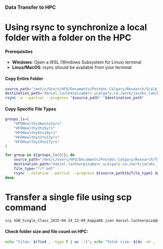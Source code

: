 ### Data Transfer to HPC

# Using rsync to synchronize a local folder with a folder on the HPC
#### Prerequisites
- **Windows**: Open a WSL (Windows Subsystem for Linux) terminal
- **Linux/MacOS**: rsync should be available from your terminal

#### Copy Entire Folder
```bash
source_path="/mnt/c/Users/HFO/Documents/Postdoc_Calgary/Research/Scalp_HFO_GoldStandard/"
destination_path="daniel.lachnerpiza@arc.ucalgary.ca:/work/jacobs_lab/EEG_Data/Scalp_HFO_GoldStandard/"
rsync -a --partial --progress "$source_path" "$destination_path"
```

#### Copy Specific File Types
```bash
groups_ls=(
    "HFOHealthy1monto2yrs" 
    "HFOHealthy3to5yrs" 
    "HFOHealthy6to10yrs" 
    "HFOHealthy11to13yrs" 
    "HFOHealthy14to17yrs"
)

for group in ${groups_ls[@]}; do
	source_path="/mnt/c/Users/HFO/Documents/Postdoc_Calgary/Research/Tatsuya/PhysioEEGs/Anonymized_EDFs/${group}"
	destination_path="daniel.lachnerpiza@arc.ucalgary.ca:/work/jacobs_lab/EEG_Data/AnonymPhysioEEGs/${group}"
	file_type="*/*.edf"    
    rsync --relative --partial --progress ${source_path}${file_type} $destination_path
done
```

# Transfer a single file using scp command
```bash
scp XGB_Single_Class_2025-04-24_22-09_Kappa86.json daniel.lachnerpiza@arc.ucalgary.ca:~/Projects/EEG_Characterizer_HFO/hfo_spectral_detector/prediction/
```

#### Check folder size and file count on HPC:

```bash
echo "Files: $(find . -type f | wc -l)"; echo "Total size: $(du -sh . | cut -f1)"
```